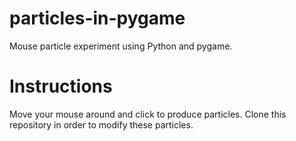 # particles-in-pygame
Mouse particle experiment using Python and pygame.

# Instructions
Move your mouse around and click to produce particles. Clone this repository in order to modify these particles.
